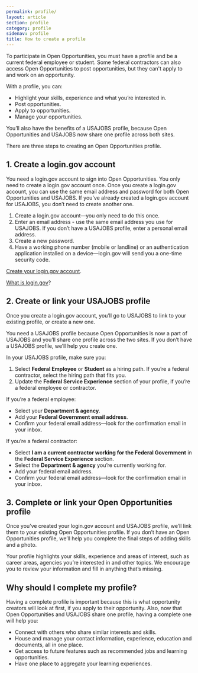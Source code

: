 ```yaml
---
permalink: profile/
layout: article
section: profile
category: profile
sidenav: profile
title: How to create a profile
---
```


To participate in Open Opportunities, you must have a profile and be a current federal employee or student.  Some federal contractors can also access Open Opportunities to post opportunities, but they can't apply to and work on an opportunity.

With a profile, you can:

- Highlight your skills, experience and what you’re interested in.
- Post opportunities.
- Apply to opportunities.
- Manage your opportunities.

You’ll also have the benefits of a USAJOBS profile, because Open Opportunities and USAJOBS now share one profile across both sites.

There are three steps to creating an Open Opportunities profile.

## 1. Create a login.gov account
You need a login.gov account to sign into Open Opportunities. You only need to create a login.gov account once. Once you create a login.gov account, you can use the same email address and password for both Open Opportunities and USAJOBS. If you’ve already created a login.gov account for USAJOBS, you don’t need to create another one.

1. Create a login.gov account—you only need to do this once.
2. Enter an email address - use the same email address you use for USAJOBS. If you don’t have a USAJOBS profile, enter a personal email address.
3. Create a new password.
4. Have a working phone number (mobile or landline) or an authentication application installed on a device—login.gov will send you a one-time security code.

[Create your login.gov account](https://login.usajobs.gov/Access/Transition).

[What is login.gov](login-gov)?

## 2. Create or link your USAJOBS profile
Once you create a login.gov account, you’ll go to USAJOBS to link to your existing profile, or create a new one.

You need a USAJOBS profile because Open Opportunities is now a part of USAJOBS and you’ll share one profile across the two sites. If you don’t have a USAJOBS profile, we’ll help you create one.

In your USAJOBS profile, make sure you:

1.	Select **Federal Employee** or **Student** as a hiring path. If you’re a federal contractor, select the hiring path that fits you.
2.	Update the **Federal Service Experience** section of your profile, if you’re a federal employee or contractor.

If you’re a federal employee:

  * Select your **Department & agency**.
  * Add your **Federal Government email address**.
  * Confirm your federal email address—look for the confirmation email in your inbox.

If you’re a federal contractor:

  * Select **I am a current contractor working for the Federal Government** in the **Federal Service Experience** section.
  * Select the **Department & agency** you’re currently working for.
  * Add your federal email address.
  * Confirm your federal email address—look for the confirmation email in your inbox.

## 3. Complete or link your Open Opportunities profile
Once you’ve created your login.gov account and USAJOBS profile, we’ll link them to your existing Open Opportunities profile. If you don’t have an Open Opportunities profile, we’ll help you complete the final steps of adding skills and a photo.

Your profile highlights your skills, experience and areas of interest, such as career areas, agencies you’re interested in and other topics.  We encourage you to review your information and fill in anything that’s missing.

## Why should I complete my profile?
Having a complete profile is important because this is what opportunity creators will look at first, if you apply to their opportunity. Also, now that Open Opportunities and USAJOBS share one profile, having a complete one will help you:
* Connect with others who share similar interests and skills.
* House and manage your contact information, experience, education and documents, all in one place.
* Get access to future features such as recommended jobs and learning opportunities.
* Have one place to aggregate your learning experiences.
